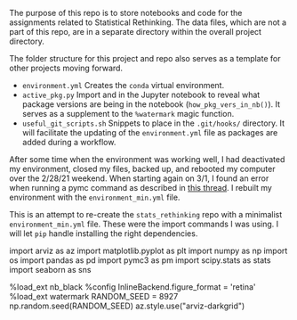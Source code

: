 The purpose of this repo is to store notebooks and code for the assignments related to Statistical Rethinking. The data files, which are not a part of this repo, are in a separate directory within the overall project directory.

The folder structure for this project and repo also serves as a template for other projects moving forward.
- `environment.yml` Creates the `conda` virtual environment. 
- `active_pkg.py` Import and in the Jupyter notebook to reveal what package versions are being in the notebook (`how_pkg_vers_in_nb()`). It serves as a supplement to the `%watermark` magic function.
- `useful_git_scripts.sh` Snippets to place in the `.git/hooks/` directory. It will facilitate the updating of the `environment.yml` file as packages are added during a workflow.


After some time when the environment was working well, I had deactivated my environment, closed my files, backed up, and rebooted my computer over the 2/28/21 weekend. When starting again on 3/1, I found an error when running a pymc command as described in [this thread](https://github.com/Theano/Theano/issues/6645). I rebuilt my environment with the `environment_min.yml` file.

This is an attempt to re-create the `stats_rethinking` repo with a minimalist `environment_min.yml` file. These were the import commands I was using. I will let `pip` handle installing the right dependencies.

import arviz as az
import matplotlib.pyplot as plt
import numpy as np
import os
import pandas as pd
import pymc3 as pm
import scipy.stats as stats
import seaborn as sns

%load_ext nb_black
%config InlineBackend.figure_format = 'retina'
%load_ext watermark
RANDOM_SEED = 8927
np.random.seed(RANDOM_SEED)
az.style.use("arviz-darkgrid")
